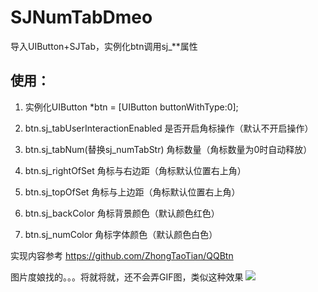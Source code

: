 # SJNumTabDmeo
导入UIButton+SJTab，实例化btn调用sj_**属性

## 使用：

1. 实例化UIButton *btn = [UIButton buttonWithType:0];

2. btn.sj_tabUserInteractionEnabled 是否开启角标操作（默认不开启操作）

3. btn.sj_tabNum(替换sj_numTabStr) 角标数量（角标数量为0时自动释放）

4. btn.sj_rightOfSet 角标与右边距（角标默认位置右上角）

5. btn.sj_topOfSet 角标与上边距（角标默认位置右上角）

6. btn.sj_backColor 角标背景颜色（默认颜色红色）

7. btn.sj_numColor 角标字体颜色（默认颜色白色）

实现内容参考 https://github.com/ZhongTaoTian/QQBtn

图片度娘找的。。。将就将就，还不会弄GIF图，类似这种效果
![](http://images.macx.cn/forum/201412/21/122036mpamaajzxqx1v8t0.gif)  

